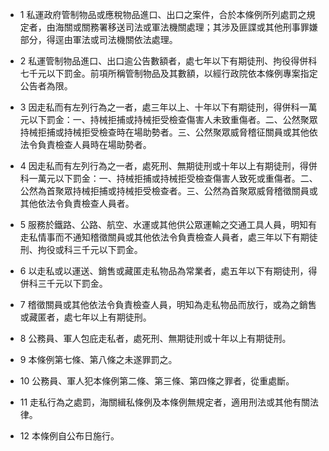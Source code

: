 * 1 私運政府管制物品或應稅物品進口、出口之案件，合於本條例所列處罰之規定者，由海關或關務署移送司法或軍法機關處理；其涉及匪諜或其他刑事罪嫌部分，得逕由軍法或司法機關依法處理。

* 2 私運管制物品進口、出口逾公告數額者，處七年以下有期徒刑、拘役得併科七千元以下罰金。前項所稱管制物品及其數額，以經行政院依本條例專案指定公告者為限。

* 3 因走私而有左列行為之一者，處三年以上、十年以下有期徒刑，得併科一萬元以下罰金：一、持械拒捕或持械拒受檢查傷害人未致重傷者。二、公然聚眾持械拒捕或持械拒受檢查時在場助勢者。三、公然聚眾威脅稽征關員或其他依法令負責檢查人員時在場助勢者。

* 4 因走私而有左列行為之一者，處死刑、無期徒刑或十年以上有期徒刑，得併科一萬元以下罰金：一、持械拒捕或持械拒受檢查傷害人致死或重傷者。二、公然為首聚眾持械拒捕或持械拒受檢查者。三、公然為首聚眾威脅稽徵關員或其他依法令負責檢查人員者。

* 5 服務於鐵路、公路、航空、水運或其他供公眾運輸之交通工具人員，明知有走私情事而不通知稽徵關員或其他依法令負責檢查人員者，處三年以下有期徒刑、拘役或科三千元以下罰金。

* 6 以走私或以運送、銷售或藏匿走私物品為常業者，處五年以下有期徒刑，得併科三千元以下罰金。

* 7 稽徵關員或其他依法令負責檢查人員，明知為走私物品而放行，或為之銷售或藏匿者，處七年以上有期徒刑。

* 8 公務員、軍人包庇走私者，處死刑、無期徒刑或十年以上有期徒刑。

* 9 本條例第七條、第八條之未遂罪罰之。

* 10 公務員、軍人犯本條例第二條、第三條、第四條之罪者，從重處斷。

* 11 走私行為之處罰，海關緝私條例及本條例無規定者，適用刑法或其他有關法律。

* 12 本條例自公布日施行。

